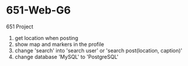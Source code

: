 # 651-Web-G6
651 Project

1. get location when posting
2. show map and markers in the profile
3. change 'search' into 'search user' or 'search post(location, caption)'
4. change database 'MySQL' to 'PostgreSQL'
